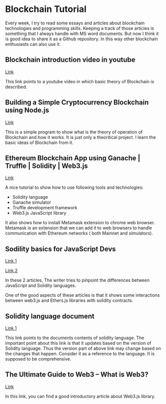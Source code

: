 
# Blockchain Tutorial
Every week, I try to read some essays and articles about blockchain technologies and programming skills. 
Keeping a track of those articles is something that I always handle with MS word documents.
But now I think it is good idea to share it as a Github repository. 
In this way other blockchain enthusiasts can also use it. 

## Blockchain introduction video in youtube

<a href="https://www.youtube.com/watch?v=SSo_EIwHSd4">Link</a>

This link points to a youtube video in which basic theory of Blockchain is described.

## Building a Simple Cryptocurrency Blockchain using Node.js

<a href="https://www.section.io/engineering-education/building-a-simple-cryptocurrency-blockchain/">Link</a>

This is a simple program to show what is the theory of operation of Blockchain and how it works.
It is just only a theoritical project.
I learn the basic ideas of Blockchain from it.



## Ethereum Blockchain App using Ganache | Truffle | Solidity | Web3.js

<a href="https://medium.com/@vshwsnahar3/ethereum-blockchain-app-using-ganache-truffle-solidity-web3-js-40dfc5369c91">Link</a>

A nice tutorial to show how to use following tools and technologies:
* Solidity language
* Ganache simulator
* Truffle development framework
* Web3.js JavaScript library

It also shows how to install Metamask extension to chrome web browser.
Metamask is an extension that we can add it to web browsers to handle communication with Ethereum networks ( both Mainnet and simulators). 


## Sodility basics for JavaScript Devs

<a href="https://dev.to/fllstck/solidity-basics-for-javascript-devs-57c">Link 1</a>

<a href="https://dev.to/fllstck/solidity-basics-for-javascript-devs-part-2-430e">Link 2</a>


In these 2 articles,  The writer tries to pinpoint the differences between  JavaScript and Solidity languages. 

One of the good aspects of these articles is that it shows some  interactions between  web3.js and Ethers.js libraries with solidity contracts.

## Solidity language document

<a href="https://docs.soliditylang.org/en/v0.8.10/">Link 1</a>

This link points to the documents contents of solidity language. 
The important point about this link is that it updates based on the version of Solidity language.
Thus the version part of above link may change based on the changes that happen.
Consider it as a reference to the language.
It is supposed to be comprehensive.

## The Ultimate Guide to Web3 – What is Web3?

<a href="https://moralis.io/the-ultimate-guide-to-web3-what-is-web3/">Link </a>
                                                            
                                                                    
In this link, you can find a good introductory article about Web3.js library.

                                                                    
                                                               
                                                                    





